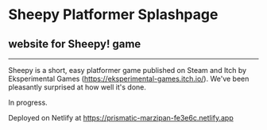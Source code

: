 # Sheepy Platformer Splashpage
## website for Sheepy! game
-----
Sheepy is a short, easy platformer game published on Steam and Itch by Eksperimental Games (https://eksperimental-games.itch.io/). We've been pleasantly surprised at how well it's done.

In progress.

Deployed on Netlify at https://prismatic-marzipan-fe3e6c.netlify.app

